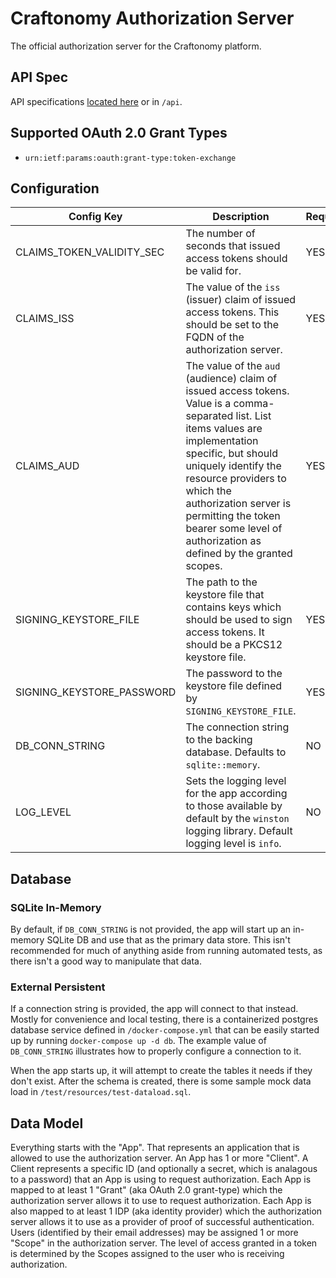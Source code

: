 # Craftonomy Authorization Server

The official authorization server for the Craftonomy platform.

## API Spec

API specifications [located here](https://github.com/Ubunfu/craftonomy-authz/blob/develop/api/) or in `/api`.

## Supported OAuth 2.0 Grant Types

* `urn:ietf:params:oauth:grant-type:token-exchange`

## Configuration

| Config Key                | Description                                                                                                                                                                                                                                                                                                                          | Required? | Example                                                       |
|---------------------------|--------------------------------------------------------------------------------------------------------------------------------------------------------------------------------------------------------------------------------------------------------------------------------------------------------------------------------------|-----------|---------------------------------------------------------------|
| CLAIMS_TOKEN_VALIDITY_SEC | The number of seconds that issued access tokens should be valid for.                                                                                                                                                                                                                                                                 | YES       | `1800`                                                        |
| CLAIMS_ISS                | The value of the `iss` (issuer) claim of issued access tokens.  This should be set to the FQDN of the authorization server.                                                                                                                                                                                                          | YES       | `https://authz.craftonomy.net`                                |
| CLAIMS_AUD                | The value of the `aud` (audience) claim of issued access tokens.  Value is a comma-separated list. List items values are implementation specific, but should uniquely identify the resource providers to which the authorization server is permitting the token bearer some level of authorization as defined by the granted scopes. | YES       | `https://api.craftonomy.net`, `https://api.otherplatform.net` |
| SIGNING_KEYSTORE_FILE     | The path to the keystore file that contains keys which should be used to sign access tokens.  It should be a PKCS12 keystore file.                                                                                                                                                                                                   | YES       | `signingKeystore.p12`                                         |
| SIGNING_KEYSTORE_PASSWORD | The password to the keystore file defined by `SIGNING_KEYSTORE_FILE`.                                                                                                                                                                                                                                                                | YES       | `secureKeystoreP455w0rd`                                      |
| DB_CONN_STRING            | The connection string to the backing database.  Defaults to `sqlite::memory`.                                                                                                                                                                                                                                                        | NO        | `postgres://user:pass@example.com:5432/dbname`                |
| LOG_LEVEL                 | Sets the logging level for the app according to those available by default by the `winston` logging library.  Default logging level is `info`.                                                                                                                                                                                       | NO        | `info`                                                        |

## Database

### SQLite In-Memory
By default, if `DB_CONN_STRING` is not provided, the app will start up an in-memory SQLite DB and use that as the 
primary data store.  This isn't recommended for much of anything aside from running automated tests, as there isn't a 
good way to manipulate that data.

### External Persistent
If a connection string is provided, the app will connect to that instead. Mostly for convenience and local testing, 
there is a containerized postgres database service defined in `/docker-compose.yml` that can be easily started up by 
running `docker-compose up -d db`.  The example value of `DB_CONN_STRING` illustrates how to properly configure a 
connection to it.

When the app starts up, it will attempt to create the tables it needs if they don't exist.  After the schema is created,
there is some sample mock data load in `/test/resources/test-dataload.sql`.

## Data Model
Everything starts with the "App".  That represents an application that is allowed to use the authorization server. An 
App has 1 or more "Client".  A Client represents a specific ID (and optionally a secret, which is analagous to a 
password) that an App is using to request authorization. Each App is mapped to at least 1 "Grant" (aka OAuth 2.0 
grant-type) which the authorization server allows it to use to request authorization.  Each App is also mapped to at 
least 1 IDP (aka identity provider) which the authorization server allows it to use as a provider of proof of 
successful authentication.  Users (identified by their email addresses) may be assigned 1 or more "Scope" in 
the authorization server.  The level of access granted in a token is determined by the Scopes assigned to the user
who is receiving authorization.